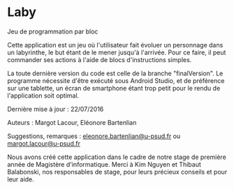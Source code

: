 # Laby
Jeu de programmation par bloc

Cette application est un jeu où l'utilisateur fait évoluer un personnage dans un labyrinthe, le but étant de le mener jusqu'à l'arrivée.
Pour ce faire, il peut commander ses actions à l'aide de blocs d'instructions simples.

La toute dernière version du code est celle de la branche "finalVersion". Le programme nécessite d'être exécuté sous Android Studio, et de préférence sur une tablette, un écran de smartphone étant trop petit pour le rendu de l'application soit optimal.

Dernière mise à jour : 22/07/2016

Auteurs : Margot Lacour, Eléonore Bartenlian

Suggestions, remarques : eleonore.bartenlian@u-psud.fr ou margot.lacour@u-psud.fr

Nous avons créé cette application dans le cadre de notre stage de première année de Magistère d'informatique. 
Merci à Kim Nguyen et Thibaut Balabonski, nos responsables de stage, pour leurs précieux conseils et pour leur aide. 
